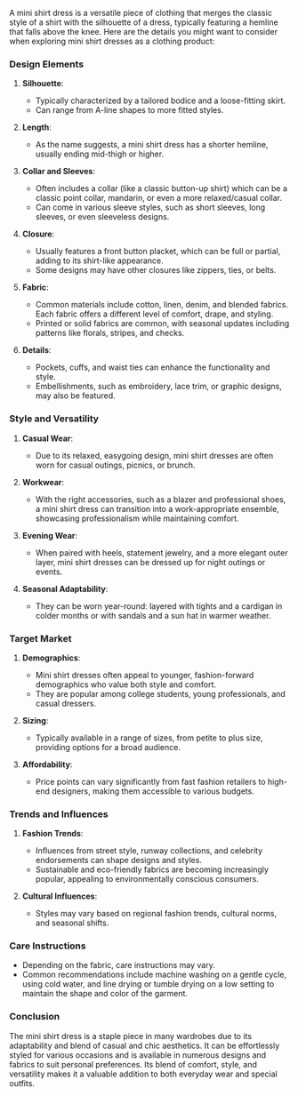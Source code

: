 A mini shirt dress is a versatile piece of clothing that merges the classic style of a shirt with the silhouette of a dress, typically featuring a hemline that falls above the knee. Here are the details you might want to consider when exploring mini shirt dresses as a clothing product:

### Design Elements

1. **Silhouette**:
   - Typically characterized by a tailored bodice and a loose-fitting skirt.
   - Can range from A-line shapes to more fitted styles.

2. **Length**:
   - As the name suggests, a mini shirt dress has a shorter hemline, usually ending mid-thigh or higher.

3. **Collar and Sleeves**:
   - Often includes a collar (like a classic button-up shirt) which can be a classic point collar, mandarin, or even a more relaxed/casual collar.
   - Can come in various sleeve styles, such as short sleeves, long sleeves, or even sleeveless designs.

4. **Closure**:
   - Usually features a front button placket, which can be full or partial, adding to its shirt-like appearance.
   - Some designs may have other closures like zippers, ties, or belts.

5. **Fabric**:
   - Common materials include cotton, linen, denim, and blended fabrics. Each fabric offers a different level of comfort, drape, and styling.
   - Printed or solid fabrics are common, with seasonal updates including patterns like florals, stripes, and checks.

6. **Details**:
   - Pockets, cuffs, and waist ties can enhance the functionality and style.
   - Embellishments, such as embroidery, lace trim, or graphic designs, may also be featured.

### Style and Versatility

1. **Casual Wear**:
   - Due to its relaxed, easygoing design, mini shirt dresses are often worn for casual outings, picnics, or brunch.

2. **Workwear**:
   - With the right accessories, such as a blazer and professional shoes, a mini shirt dress can transition into a work-appropriate ensemble, showcasing professionalism while maintaining comfort.

3. **Evening Wear**:
   - When paired with heels, statement jewelry, and a more elegant outer layer, mini shirt dresses can be dressed up for night outings or events.

4. **Seasonal Adaptability**:
   - They can be worn year-round: layered with tights and a cardigan in colder months or with sandals and a sun hat in warmer weather.

### Target Market

1. **Demographics**:
   - Mini shirt dresses often appeal to younger, fashion-forward demographics who value both style and comfort.
   - They are popular among college students, young professionals, and casual dressers.

2. **Sizing**:
   - Typically available in a range of sizes, from petite to plus size, providing options for a broad audience.

3. **Affordability**:
   - Price points can vary significantly from fast fashion retailers to high-end designers, making them accessible to various budgets.

### Trends and Influences

1. **Fashion Trends**:
   - Influences from street style, runway collections, and celebrity endorsements can shape designs and styles.
   - Sustainable and eco-friendly fabrics are becoming increasingly popular, appealing to environmentally conscious consumers.

2. **Cultural Influences**:
   - Styles may vary based on regional fashion trends, cultural norms, and seasonal shifts.

### Care Instructions

- Depending on the fabric, care instructions may vary.
- Common recommendations include machine washing on a gentle cycle, using cold water, and line drying or tumble drying on a low setting to maintain the shape and color of the garment.

### Conclusion

The mini shirt dress is a staple piece in many wardrobes due to its adaptability and blend of casual and chic aesthetics. It can be effortlessly styled for various occasions and is available in numerous designs and fabrics to suit personal preferences. Its blend of comfort, style, and versatility makes it a valuable addition to both everyday wear and special outfits.